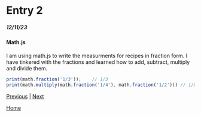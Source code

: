 # Entry 2
##### 12/11/23

#### Math.js

 I am using math.js to write the measurments for recipes in fraction form. I have tinkered with the fractions and learned how to add, subtract, multiply and divide them. 

 ``` js
print(math.fraction('1/3'));    // 1/3
print(math.multiply(math.fraction('1/4'), math.fraction('1/2'))) // 1/8
```

[Previous](entry01.md) | [Next](entry03.md)

[Home](../README.md)
